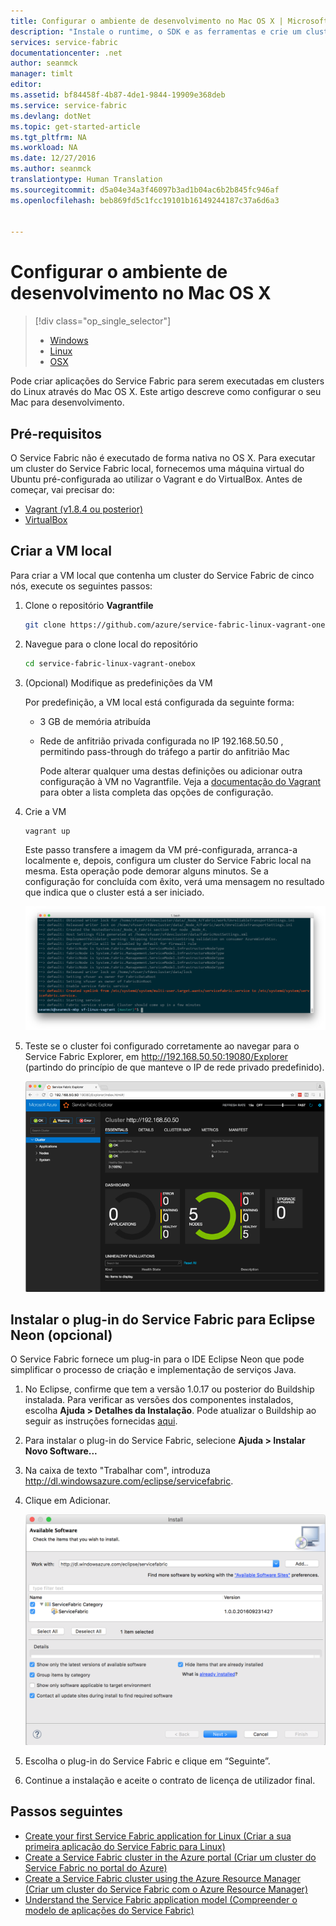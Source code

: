 ```yaml
---
title: Configurar o ambiente de desenvolvimento no Mac OS X | Microsoft Docs
description: "Instale o runtime, o SDK e as ferramentas e crie um cluster de desenvolvimento local. Depois de concluir esta configuração, estará pronto para criar aplicações no Mac OS X."
services: service-fabric
documentationcenter: .net
author: seanmck
manager: timlt
editor: 
ms.assetid: bf84458f-4b87-4de1-9844-19909e368deb
ms.service: service-fabric
ms.devlang: dotNet
ms.topic: get-started-article
ms.tgt_pltfrm: NA
ms.workload: NA
ms.date: 12/27/2016
ms.author: seanmck
translationtype: Human Translation
ms.sourcegitcommit: d5a04e34a3f46097b3ad1b04ac6b2b845fc946af
ms.openlocfilehash: beb869fd5c1fcc19101b16149244187c37a6d6a3


---
```

# <a name="set-up-your-development-environment-on-mac-os-x"></a>Configurar o ambiente de desenvolvimento no Mac OS X
> [!div class="op_single_selector"]
> * [Windows](service-fabric-get-started.md)
> * [Linux](service-fabric-get-started-linux.md)
> * [OSX](service-fabric-get-started-mac.md)
>
>  

Pode criar aplicações do Service Fabric para serem executadas em clusters do Linux através do Mac OS X. Este artigo descreve como configurar o seu Mac para desenvolvimento.

## <a name="prerequisites"></a>Pré-requisitos
O Service Fabric não é executado de forma nativa no OS X. Para executar um cluster do Service Fabric local, fornecemos uma máquina virtual do Ubuntu pré-configurada ao utilizar o Vagrant e do VirtualBox. Antes de começar, vai precisar do:

* [Vagrant (v1.8.4 ou posterior)](http://www.vagrantup.com/downloads.html)
* [VirtualBox](http://www.virtualbox.org/wiki/Downloads)

## <a name="create-the-local-vm"></a>Criar a VM local
Para criar a VM local que contenha um cluster do Service Fabric de cinco nós, execute os seguintes passos:

1. Clone o repositório **Vagrantfile**
   
    ```bash
    git clone https://github.com/azure/service-fabric-linux-vagrant-onebox.git
    ```
2. Navegue para o clone local do repositório

    ```bash
    cd service-fabric-linux-vagrant-onebox
    ```
3. (Opcional) Modifique as predefinições da VM

    Por predefinição, a VM local está configurada da seguinte forma:

   * 3 GB de memória atribuída
   * Rede de anfitrião privada configurada no IP 192.168.50.50 , permitindo pass-through do tráfego a partir do anfitrião Mac

     Pode alterar qualquer uma destas definições ou adicionar outra configuração à VM no Vagrantfile. Veja a [documentação do Vagrant](http://www.vagrantup.com/docs) para obter a lista completa das opções de configuração.
4. Crie a VM

    ```bash
    vagrant up
    ```
  
   Este passo transfere a imagem da VM pré-configurada, arranca-a localmente e, depois, configura um cluster do Service Fabric local na mesma. Esta operação pode demorar alguns minutos. Se a configuração for concluída com êxito, verá uma mensagem no resultado que indica que o cluster está a ser iniciado.
   
    ![Início da configuração do cluster a seguir ao aprovisionamento da VM][cluster-setup-script]
    
5. Teste se o cluster foi configurado corretamente ao navegar para o Service Fabric Explorer, em http://192.168.50.50:19080/Explorer (partindo do princípio de que manteve o IP de rede privado predefinido).

    ![Service Fabric Explorer visto no Mac anfitrião][sfx-mac]

## <a name="install-the-service-fabric-plugin-for-eclipse-neon-optional"></a>Instalar o plug-in do Service Fabric para Eclipse Neon (opcional)
O Service Fabric fornece um plug-in para o IDE Eclipse Neon que pode simplificar o processo de criação e implementação de serviços Java.

1. No Eclipse, confirme que tem a versão 1.0.17 ou posterior do Buildship instalada. Para verificar as versões dos componentes instalados, escolha **Ajuda > Detalhes da Instalação**. Pode atualizar o Buildship ao seguir as instruções fornecidas [aqui][buildship-update].
2. Para instalar o plug-in do Service Fabric, selecione **Ajuda > Instalar Novo Software...**
3. Na caixa de texto "Trabalhar com", introduza http://dl.windowsazure.com/eclipse/servicefabric.
4. Clique em Adicionar.

    ![Plug-in do Eclipse Neon para o Service Fabric][sf-eclipse-plugin-install]
5. Escolha o plug-in do Service Fabric e clique em “Seguinte”.
6. Continue a instalação e aceite o contrato de licença de utilizador final.

## <a name="next-steps"></a>Passos seguintes
<!-- Links -->

* [Create your first Service Fabric application for Linux (Criar a sua primeira aplicação do Service Fabric para Linux)](service-fabric-create-your-first-linux-application-with-java.md)
* [Create a Service Fabric cluster in the Azure portal (Criar um cluster do Service Fabric no portal do Azure)](service-fabric-cluster-creation-via-portal.md)
* [Create a Service Fabric cluster using the Azure Resource Manager (Criar um cluster do Service Fabric com o Azure Resource Manager)](service-fabric-cluster-creation-via-arm.md)
* [Understand the Service Fabric application model (Compreender o modelo de aplicações do Service Fabric)](service-fabric-application-model.md)

<!-- Images -->
[cluster-setup-script]: ./media/service-fabric-get-started-mac/cluster-setup-mac.png
[sfx-mac]: ./media/service-fabric-get-started-mac/sfx-mac.png
[sf-eclipse-plugin-install]: ./media/service-fabric-get-started-mac/sf-eclipse-plugin-install.png
[buildship-update]: https://projects.eclipse.org/projects/tools.buildship



<!--HONumber=Jan17_HO1-->


